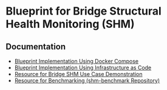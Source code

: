 # Blueprint for Bridge Structural Health Monitoring (SHM)

## Documentation
* [Blueprint Implementation Using Docker Compose](./deployment/docker/README.md)
* [Blueprint Implementation Using Infrastructure as Code](./deployment/terraform/README.md)
* [Resource for Bridge SHM Use Case Demonstration](./shm-demonstration-doc/README.md)
* [Resource for Benchmarking (shm-benchmark Repository)](https://github.com/iqbalhanif313/shm-benchmark)
